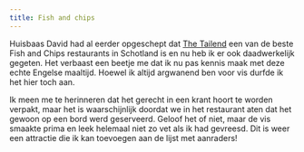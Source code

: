 ```yaml
---
title: Fish and chips
---
```

Huisbaas David had al eerder opgeschept dat [The Tailend][1] een van de beste Fish and Chips restaurants in Schotland is en nu heb ik er ook daadwerkelijk gegeten. Het verbaast een beetje me dat ik nu pas kennis maak met deze echte Engelse maaltijd. Hoewel ik altijd argwanend ben voor vis durfde ik het hier toch aan.

Ik meen me te herinneren dat het gerecht in een krant hoort te worden verpakt, maar het is waarschijnlijk doordat we in het restaurant aten dat het gewoon op een bord werd geserveerd. Geloof het of niet, maar de vis smaakte prima en leek helemaal niet zo vet als ik had gevreesd. Dit is weer een attractie die ik kan toevoegen aan de lijst met aanraders!

 [1]: http://www.standrewsfishandchips.com/